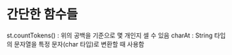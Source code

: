 # 간단한 함수들

st.countTokens() : 위의 공백을 기준으로 몇 개인지 셀 수 있음
charAt : String 타입의 문자열을 특정 문자(char 타입)로 변환할 때 사용함
